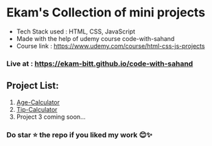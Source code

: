 # Ekam's Collection of mini projects
- Tech Stack used : HTML, CSS, JavaScript
- Made with the help of udemy course code-with-sahand
- Course link : https://www.udemy.com/course/html-css-js-projects

### Live at : https://ekam-bitt.github.io/code-with-sahand

## Project List:
<ol>
  <li><a href="https://ekam-bitt.github.io/code-with-sahand/age-calc/index.html" target="_blank">Age-Calculator</a></li>
  <li><a href="https://ekam-bitt.github.io/code-with-sahand/tip-calc/index.html" target="_blank">Tip-Calculator</a></li>
  <li>Project 3 coming soon...</li>
</ol>

### Do star ⭐️ the repo if you liked my work 😊✨
